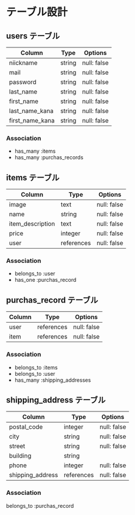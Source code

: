 # テーブル設計

## users テーブル

|Column          |Type      |Options           |
|----------------|----------|------------------|
|niickname       |string    |null: false       |
|mail            |string    |null: false       |
|password        |string    |null: false       |
|last_name       |string    |null: false       |
|first_name      |string    |null: false       |
|last_name_kana  |string    |null: false       |
|first_name_kana |string    |null: false       |

### Association
- has_many :items
- has_many :purchas_records

## items テーブル

|Column           |Type       |Options           |
|-----------------|-----------|------------------|
|image            |text       |null: false       |
|name             |string     |null: false       |
|item_description |text       |null: false       |
|price            |integer    |null: false       |
|user             |references |null: false       |

### Association
- belongs_to :user
- has_one :purchas_record

## purchas_record テーブル

|Column    |Type          |Options           |
|----------|--------------|------------------|
|user      |references    |null: false       |
|item      |references    |null: false       |

### Association
- belongs_to :items
- belongs_to :user
- has_many :shipping_addresses

## shipping_address テーブル

|Column           |Type         |Options           |
|-----------------|-------------|------------------|
|postal_code      |integer      |null: false       |
|city             |string       |null: false       |
|street           |string       |null: false       |
|building         |string       |                  |
|phone            |integer      |null: false       |
|shipping_address |references   |null: false       |

### Association
belongs_to :purchas_record